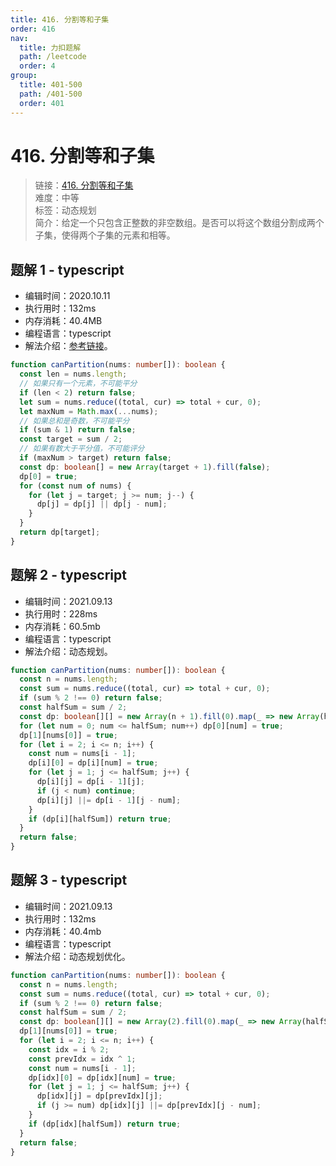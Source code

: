 ```yaml
---
title: 416. 分割等和子集
order: 416
nav:
  title: 力扣题解
  path: /leetcode
  order: 4
group:
  title: 401-500
  path: /401-500
  order: 401
---
```


# 416. 分割等和子集

> 链接：[416. 分割等和子集](https://leetcode-cn.com/problems/partition-equal-subset-sum/)  
> 难度：中等  
> 标签：动态规划  
> 简介：给定一个只包含正整数的非空数组。是否可以将这个数组分割成两个子集，使得两个子集的元素和相等。

## 题解 1 - typescript

- 编辑时间：2020.10.11
- 执行用时：132ms
- 内存消耗：40.4MB
- 编程语言：typescript
- 解法介绍：[参考链接](https://leetcode-cn.com/problems/partition-equal-subset-sum/solution/fen-ge-deng-he-zi-ji-by-leetcode-solution/)。

```typescript
function canPartition(nums: number[]): boolean {
  const len = nums.length;
  // 如果只有一个元素，不可能平分
  if (len < 2) return false;
  let sum = nums.reduce((total, cur) => total + cur, 0);
  let maxNum = Math.max(...nums);
  // 如果总和是奇数，不可能平分
  if (sum & 1) return false;
  const target = sum / 2;
  // 如果有数大于平分值，不可能评分
  if (maxNum > target) return false;
  const dp: boolean[] = new Array(target + 1).fill(false);
  dp[0] = true;
  for (const num of nums) {
    for (let j = target; j >= num; j--) {
      dp[j] = dp[j] || dp[j - num];
    }
  }
  return dp[target];
}
```

## 题解 2 - typescript

- 编辑时间：2021.09.13
- 执行用时：228ms
- 内存消耗：60.5mb
- 编程语言：typescript
- 解法介绍：动态规划。

```typescript
function canPartition(nums: number[]): boolean {
  const n = nums.length;
  const sum = nums.reduce((total, cur) => total + cur, 0);
  if (sum % 2 !== 0) return false;
  const halfSum = sum / 2;
  const dp: boolean[][] = new Array(n + 1).fill(0).map(_ => new Array(halfSum + 1).fill(false));
  for (let num = 0; num <= halfSum; num++) dp[0][num] = true;
  dp[1][nums[0]] = true;
  for (let i = 2; i <= n; i++) {
    const num = nums[i - 1];
    dp[i][0] = dp[i][num] = true;
    for (let j = 1; j <= halfSum; j++) {
      dp[i][j] = dp[i - 1][j];
      if (j < num) continue;
      dp[i][j] ||= dp[i - 1][j - num];
    }
    if (dp[i][halfSum]) return true;
  }
  return false;
}
```

## 题解 3 - typescript

- 编辑时间：2021.09.13
- 执行用时：132ms
- 内存消耗：40.4mb
- 编程语言：typescript
- 解法介绍：动态规划优化。

```typescript
function canPartition(nums: number[]): boolean {
  const n = nums.length;
  const sum = nums.reduce((total, cur) => total + cur, 0);
  if (sum % 2 !== 0) return false;
  const halfSum = sum / 2;
  const dp: boolean[][] = new Array(2).fill(0).map(_ => new Array(halfSum + 1).fill(false));
  dp[1][nums[0]] = true;
  for (let i = 2; i <= n; i++) {
    const idx = i % 2;
    const prevIdx = idx ^ 1;
    const num = nums[i - 1];
    dp[idx][0] = dp[idx][num] = true;
    for (let j = 1; j <= halfSum; j++) {
      dp[idx][j] = dp[prevIdx][j];
      if (j >= num) dp[idx][j] ||= dp[prevIdx][j - num];
    }
    if (dp[idx][halfSum]) return true;
  }
  return false;
}
```
